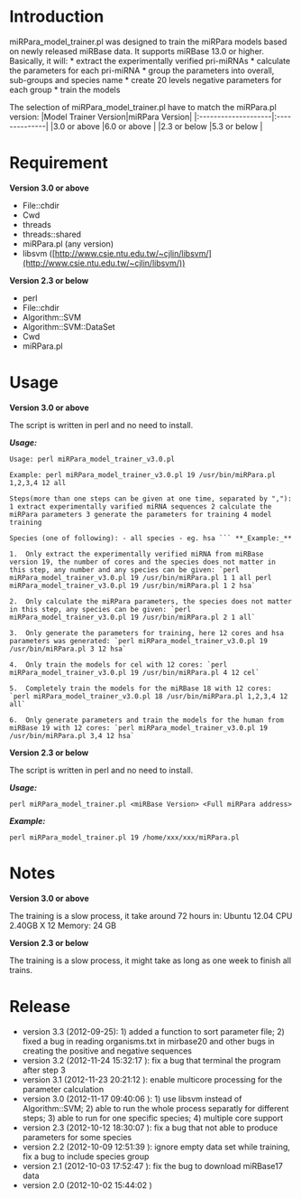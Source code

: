 # Introduction

miRPara_model_trainer.pl was designed to train the miRPara models based on newly released miRBase data. It supports miRBase 13.0 or higher. Basically, it will: * extract the experimentally verified pri-miRNAs * calculate the parameters for each pri-miRNA * group the parameters into overall, sub-groups and species name * create 20 levels negative parameters for each group * train the models

The selection of miRPara_model_trainer.pl have to match the miRPara.pl version: 
|Model Trainer Version|miRPara Version| 
|:--------------------|:--------------| 
|3.0 or above |6.0 or above | 
|2.3 or below |5.3 or below |

# Requirement

**Version 3.0 or above** 
* File::chdir 
* Cwd 
* threads 
* threads::shared 
* miRPara.pl (any version) 
* libsvm ([http://www.csie.ntu.edu.tw/~cjlin/libsvm/](http://www.csie.ntu.edu.tw/~cjlin/libsvm/))

**Version 2.3 or below** 
* perl 
* File::chdir 
* Algorithm::SVM 
* Algorithm::SVM::DataSet 
* Cwd 
* miRPara.pl

# Usage

**Version 3.0 or above**

The script is written in perl and no need to install.

**_Usage:_** 

```
Usage: perl miRPara_model_trainer_v3.0.pl

Example: perl miRPara_model_trainer_v3.0.pl 19 /usr/bin/miRPara.pl 1,2,3,4 12 all

Steps(more than one steps can be given at one time, separated by ","): 1 extract experimentally varified miRNA sequences 2 calculate the miRPara parameters 3 generate the parameters for training 4 model training

Species (one of following): - all species - eg. hsa ``` **_Example:_**

1.  Only extract the experimentally verified miRNA from miRBase version 19, the number of cores and the species does not matter in this step, any number and any species can be given: `perl miRPara_model_trainer_v3.0.pl 19 /usr/bin/miRPara.pl 1 1 all perl miRPara_model_trainer_v3.0.pl 19 /usr/bin/miRPara.pl 1 2 hsa`

2.  Only calculate the miRPara parameters, the species does not matter in this step, any species can be given: `perl miRPara_model_trainer_v3.0.pl 19 /usr/bin/miRPara.pl 2 1 all`

3.  Only generate the parameters for training, here 12 cores and hsa parameters was generated: `perl miRPara_model_trainer_v3.0.pl 19 /usr/bin/miRPara.pl 3 12 hsa`

4.  Only train the models for cel with 12 cores: `perl miRPara_model_trainer_v3.0.pl 19 /usr/bin/miRPara.pl 4 12 cel`

5.  Completely train the models for the miRBase 18 with 12 cores: `perl miRPara_model_trainer_v3.0.pl 18 /usr/bin/miRPara.pl 1,2,3,4 12 all`

6.  Only generate parameters and train the models for the human from miRBase 19 with 12 cores: `perl miRPara_model_trainer_v3.0.pl 19 /usr/bin/miRPara.pl 3,4 12 hsa`
```
**Version 2.3 or below**

The script is written in perl and no need to install.

**_Usage:_** 

```perl miRPara_model_trainer.pl <miRBase Version> <Full miRPara address>```

**_Example:_** 

```perl miRPara_model_trainer.pl 19 /home/xxx/xxx/miRPara.pl```

# Notes

**Version 3.0 or above** 

The training is a slow process, it take around 72 hours in: Ubuntu 12.04 CPU 2.40GB X 12 Memory: 24 GB

**Version 2.3 or below**

The training is a slow process, it might take as long as one week to finish all trains.

# Release

*   version 3.3 (2012-09-25): 1) added a function to sort parameter file; 2) fixed a bug in reading organisms.txt in mirbase20 and other bugs in creating the positive and negative sequences
*   version 3.2 (2012-11-24 15:32:17 ): fix a bug that terminal the program after step 3
*   version 3.1 (2012-11-23 20:21:12 ): enable multicore processing for the parameter calculation
*   version 3.0 (2012-11-17 09:40:06 ): 1) use libsvm instead of Algorithm::SVM; 2) able to run the whole process separatly for different steps; 3) able to run for one specific species; 4) multiple core support
*   version 2.3 (2012-10-12 18:30:07 ): fix a bug that not able to produce parameters for some species
*   version 2.2 (2012-10-09 12:51:39 ): ignore empty data set while training, fix a bug to include species group
*   version 2.1 (2012-10-03 17:52:47 ): fix the bug to download miRBase17 data
*   version 2.0 (2012-10-02 15:44:02 )
